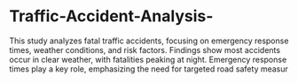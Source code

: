 # Traffic-Accident-Analysis-
This study analyzes fatal traffic accidents, focusing on emergency response times, weather conditions, and risk factors. Findings show most accidents occur in clear weather, with fatalities peaking at night. Emergency response times play a key role, emphasizing the need for targeted road safety measur
